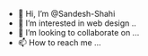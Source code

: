 - 👋 Hi, I’m @Sandesh-Shahi
- 👀 I’m interested in web design ..
- 💞️ I’m looking to collaborate on ...
- 📫 How to reach me ...

<!---
Sandesh-Shahi/Sandesh-Shahi is a ✨ special ✨ repository because its `README.md` (this file) appears on your GitHub profile.
You can click the Preview link to take a look at your changes.
--->
